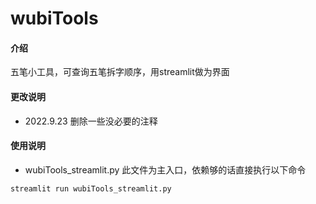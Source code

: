 # wubiTools

#### 介绍
五笔小工具，可查询五笔拆字顺序，用streamlit做为界面

#### 更改说明
- 2022.9.23 删除一些没必要的注释

#### 使用说明
- wubiTools_streamlit.py
此文件为主入口，依赖够的话直接执行以下命令
```
streamlit run wubiTools_streamlit.py
```

